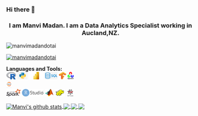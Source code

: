 ### Hi there 👋

<!--
**manvimadan12/manvimadan12** is a ✨ _special_ ✨ repository because its `README.md` (this file) appears on your GitHub profile.-->

<h3 align="center">I am Manvi Madan. I am a Data Analytics Specialist working in Aucland,NZ.</h3>

<p align="left"> <img src="https://komarev.com/ghpvc/?username=rajputjay41&label=Profile%20views&color=0e75b6&style=flat" alt="manvimadandotai" /> </p>

<p align="left"> <a href="https://github.com/ryo-ma/github-profile-trophy"><img src="https://github-profile-trophy.vercel.app/?username=manvimadandotai" alt="manvimadandotai" /></a> </p>
<!--
-🌱 I’m currently learning about Quantum Computing
- 🔭 I’m have completed [#100DaysOfDeepLearning and #100daysofmlcode](https://www.instagram.com/ml.newzealand/) Challenge in 2020
- 💬 Ask me about : Business, Neuroscience, Data Science, FinTech, Machine Learning, AI Ethics, Job search in NZ....
- 📫 How to reach me: [LinkedIn](https://nz.linkedin.com/in/manvimadan), DM on [Instagram](https://www.instagram.com/manvimadan.ai/) or email me at manvimadan@outlook.com 
-->

**Languages and Tools:**  
<code><img height="20" src="https://github.com/manvimadan12/manvimadan12/blob/master/images/Rlogo.svg"></code>
<code><img height="20" src="https://github.com/manvimadan12/manvimadan12/blob/master/images/python.jpg"></code>
<code><img height="20" src="https://github.com/manvimadan12/manvimadan12/blob/master/images/power%20bi%20logo.png"></code>
<code><img height="20" src="https://github.com/manvimadan12/manvimadan12/blob/master/images/sql.png"></code>
<code><img height="20" src="https://github.com/manvimadan12/manvimadan12/blob/master/images/Tensorflow_logo.svg.png"></code>
<code><img height="20" src="https://github.com/manvimadan12/manvimadan12/blob/master/images/opencv.png"></code>  
<code><img height="20" src="https://github.com/manvimadan12/manvimadan12/blob/master/images/jupyter.jpeg"></code>  
<code><img height="20" src="https://github.com/manvimadan12/manvimadan12/blob/master/images/spark.png"></code>
<code><img height="20" src="https://github.com/manvimadan12/manvimadan12/blob/master/images/rstudio.png"></code>
<code><img height="20" src="https://github.com/manvimadan12/manvimadan12/blob/master/images/matlab.png"></code>
<code><img height="20" src="https://github.com/manvimadan12/manvimadan12/blob/master/images/hadoop%20logo.jpg"></code> 
<code><img height="20" src="https://github.com/manvimadan12/manvimadan12/blob/master/images/1200px-Spyder_logo.svg.png"></code>  




<a href="https://github.com/manvimadandotai/github-readme-stats">
  <img align="center" src="https://github-readme-stats.vercel.app/api?username=manvimadandotai&show_icons=true&include_all_commits=true&theme=radical" alt="Manvi's github stats" />
</a>

<a href="https://github.com/manvimadandotai/github-readme-stats">
  <img align="center" src="https://github-readme-stats.vercel.app/api/top-langs/?username=manvimadandotai&layout=compact&theme=radical" />
</a> 

<a href="https://github.com/manvimadandotai/Becoming-ML_engineer">
  <img align="center" src="https://github-readme-stats.vercel.app/api/pin/?username=manvimadandotai&repo=Becoming-ML_engineer&theme=radical" />
</a>


<a href="https://github.com/manvimadandotai/Computer_Vision_Roadmap">
  <img align="center" src="https://github-readme-stats.vercel.app/api/pin/?username=manvimadandotai&repo=Computer_Vision_Roadmap&theme=radical" />
</a>   


